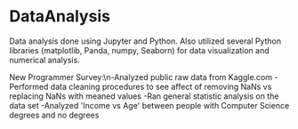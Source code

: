 # DataAnalysis
Data analysis done using Jupyter and Python. Also utilized several Python libraries (matplotlib, Panda, numpy, Seaborn) for data visualization and numerical analysis.

New Programmer Survey:\n-Analyzed public raw data from Kaggle.com	-Performed data cleaning procedures to see affect of removing NaNs vs replacing NaNs with meaned values	-Ran general statistic analysis on the data set	-Analyzed 'Income vs Age' between people with Computer Science degrees and no degrees
